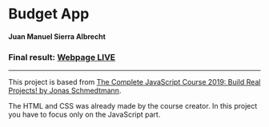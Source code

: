# Budget App
#### Juan Manuel Sierra Albrecht
### Final result: [**Webpage LIVE**](https://juansie96.github.io/budget-app/index.html)

---

  This project is based from [The Complete JavaScript Course 2019: Build Real Projects! by Jonas Schmedtmann](https://www.udemy.com/course/the-complete-javascript-course/).
  
  The HTML and CSS was already made by the course creator. In this project you have to focus only on the JavaScript part.
